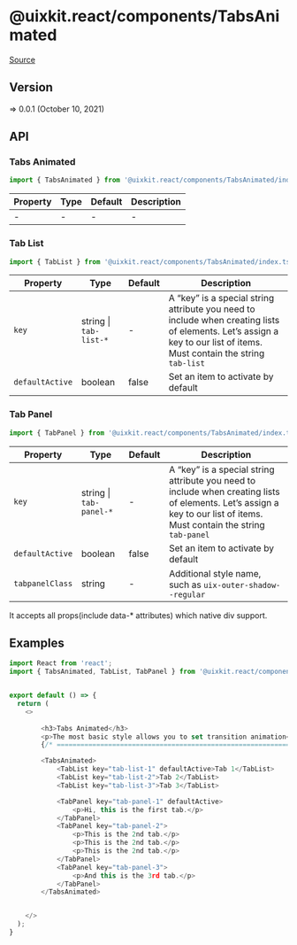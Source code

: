 # @uixkit.react/components/TabsAnimated

[Source](https://github.com/xizon/uix-kit-react/tree/main/src/client/components/TabsAnimated)

## Version

=> 0.0.1 (October 10, 2021)

## API

### Tabs Animated
```js
import { TabsAnimated } from '@uixkit.react/components/TabsAnimated/index.tsx';
```
| Property | Type | Default | Description |
| --- | --- | --- | --- |
| - | - | - | - |


### Tab List
```js
import { TabList } from '@uixkit.react/components/TabsAnimated/index.tsx';
```
| Property | Type | Default | Description |
| --- | --- | --- | --- |
| `key` | string \| `tab-list-*` | - |  A “key” is a special string attribute you need to include when creating lists of elements. Let’s assign a key to our list of items. Must contain the string `tab-list` |
| `defaultActive` | boolean | false | Set an item to activate by default |


### Tab Panel
```js
import { TabPanel } from '@uixkit.react/components/TabsAnimated/index.tsx';
```
| Property | Type | Default | Description |
| --- | --- | --- | --- |
| `key` | string \| `tab-panel-*` | - |  A “key” is a special string attribute you need to include when creating lists of elements. Let’s assign a key to our list of items. Must contain the string `tab-panel` |
| `defaultActive` | boolean | false | Set an item to activate by default |
| `tabpanelClass` | string | - | Additional style name, such as `uix-outer-shadow--regular` |


It accepts all props(include data-* attributes) which native div support.

## Examples

```js
import React from 'react';
import { TabsAnimated, TabList, TabPanel } from '@uixkit.react/components/TabsAnimated/index.tsx';


export default () => {
  return (
    <>
	  
		<h3>Tabs Animated</h3>
	    <p>The most basic style allows you to set transition animation</p>
		{/* ================================================================== */} 

		<TabsAnimated>
			<TabList key="tab-list-1" defaultActive>Tab 1</TabList>
			<TabList key="tab-list-2">Tab 2</TabList>
			<TabList key="tab-list-3">Tab 3</TabList>

			<TabPanel key="tab-panel-1" defaultActive>
				<p>Hi, this is the first tab.</p>
			</TabPanel>
			<TabPanel key="tab-panel-2">
				<p>This is the 2nd tab.</p>
				<p>This is the 2nd tab.</p>
				<p>This is the 2nd tab.</p>
			</TabPanel>
			<TabPanel key="tab-panel-3">
				<p>And this is the 3rd tab.</p>
			</TabPanel>    
		</TabsAnimated>	


    </>
  );
}

```